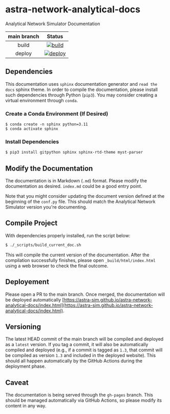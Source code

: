 # astra-network-analytical-docs
Analytical Network Simulator Documentation

| main branch | Status |
|:---:|:---:|
| build | [![build](https://github.com/astra-sim/astra-network-analytical-docs/actions/workflows/check_build_status.yml/badge.svg?branch=main)](https://github.com/astra-sim/astra-network-analytical-docs/actions/workflows/check_build_status.yml) |
| deploy | [![deploy](https://github.com/astra-sim/astra-network-analytical-docs/actions/workflows/deploy_docs.yml/badge.svg?branch=main)](https://github.com/astra-sim/astra-network-analytical-docs/actions/workflows/deploy_docs.yml) |


## Dependencies
This documentation uses `sphinx` documentation generator and `read the docs` sphinx theme. In order to compile the documentation, please install such dependencies through Python (`pip3`). You may consider creating a virtual environment through `conda`.

### Create a Conda Environment (If Desired)
```
$ conda create -n sphinx python=3.11
$ conda activate sphinx
```

### Install Dependencies
```bash
$ pip3 install gitpython sphinx sphinx-rtd-theme myst-parser
```

## Modify the Documentation
The documentation is in Markdown (`.md`) format. Please modify the documentation as desired. `index.md` could be a good entry point.
 <!-- and `running-astra-sim.md` can be a good reference. -->

Note that you might consider updating the document version defined at the beginning of the `conf.py` file. This should match the Analytical Network Simulator version you're documenting.


## Compile Project
With dependencies properly installed, run the script below:
```bash
$ ./_scripts/build_current_doc.sh
```

This will compile the current version of the documentation. After the compilation successfully finishes, please open `_build/html/index.html` using a web browser to check the final outcome.


## Deployement
Please open a PR to the main branch. Once merged, the documentation will be deployed automatically [https://astra-sim.github.io/astra-network-analytical-docs/index.html](https://astra-sim.github.io/astra-network-analytical-docs/index.html).


## Versioning
The latest HEAD commit of the main branch will be compiled and deployed as a `latest` version. If you tag a commit, it will also be automatically compiled and deployed (e.g., if a commit is tagged as `1.3`, that commit will be compiled as version `1.3` and included in the deployed website). This should all happen automatically by the GitHub Actions during the deployment phase.


## Caveat
The documentation is being served through the `gh-pages` branch. This should be managed automatically via GitHub Actions, so please modify its content in any way.
